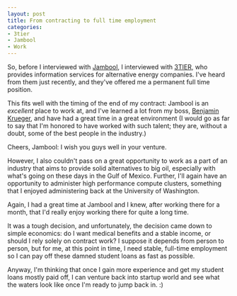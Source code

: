 ```yaml
--- 
layout: post
title: From contracting to full time employment
categories:
- 3tier
- Jambool
- Work
---
```

So, before I interviewed with <a href="http://www.jambool.com">Jambool</a>, I interviewed with <a href="http://www.3tier.com">3TIER</a>, who provides information services for alternative energy companies.  I've heard from them just recently, and they've offered me a permanent full time position.

This fits well with the timing of the end of my contract: Jambool is an <em>excellent</em> place to work at, and I've learned a lot from my boss, <a href="http://entropystream.net">Benjamin Krueger</a>, and have had a great time in a great environment (I would go as far to say that I'm honored to have worked with such talent; they are, without a doubt, some of the best people in the industry.)

Cheers, Jambool: I wish you guys well in your venture.

However, I also couldn't pass on a great opportunity to work as a part of an industry that aims to provide solid alternatives to big oil, especially with what's going on these days in the Gulf of Mexico.  Further, I'll again have an opportunity to administer high performance compute clusters, something that I enjoyed administering back at the University of Washington.

Again, I had a great time at Jambool and I knew, after working there for a month, that I'd really enjoy working there for quite a long time.

It was a tough decision, and unfortunately, the decision came down to simple economics: do I want medical benefits and a stable income, or should I rely solely on contract work?  I suppose it depends from person to person, but for me, at this point in time, I need stable, full-time employment so I can pay off these damned student loans as fast as possible.

Anyway, I'm thinking that once I gain more experience and get my student loans mostly paid off, I can venture back into startup world and see what the waters look like once I'm ready to jump back in. :)
